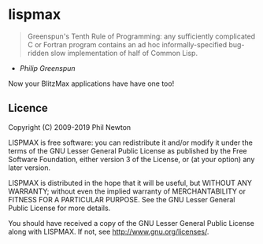 # lispmax

> Greenspun's Tenth Rule of Programming: any sufficiently complicated C or
> Fortran program contains an ad hoc informally-specified bug-ridden slow
> implementation of half of Common Lisp.
- *Philip Greenspun*

Now your BlitzMax applications have have one too!


## Licence

Copyright (C) 2009-2019 Phil Newton

LISPMAX is free software: you can redistribute it and/or modify it under
the terms of the GNU Lesser General Public License as published by the Free
Software Foundation, either version 3 of the License, or (at your option) any
later version.

LISPMAX is distributed in the hope that it will be useful, but WITHOUT ANY
WARRANTY; without even the implied warranty of MERCHANTABILITY or FITNESS FOR A
PARTICULAR PURPOSE. See the GNU Lesser General Public License for more details.

You should have received a copy of the GNU Lesser General Public License along
with LISPMAX. If not, see http://www.gnu.org/licenses/.
